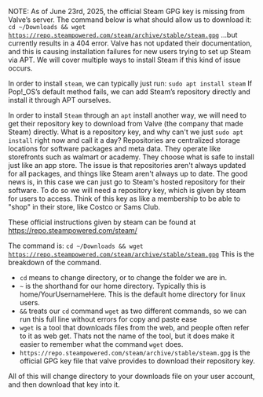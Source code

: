NOTE: As of June 23rd, 2025, the official Steam GPG key is missing from Valve’s server. The command below is what should allow us to download it:
<code>cd ~/Downloads && wget https://repo.steampowered.com/steam/archive/stable/steam.gpg</code>
...but currently results in a 404 error. Valve has not updated their documentation, and this is causing installation failures for new users trying to set up Steam via APT. We will cover multiple ways to install Steam if this kind of issue occurs.

In order to install `steam`, we can typically just run:
<code>sudo apt install steam</code>
If Pop!_OS’s default method fails, we can add Steam’s repository directly and install it through APT ourselves.

In order to install `Steam` through an `apt` install another way, we will need to get their repository key to download from Valve (the company that made Steam) directly.
What is a repository key, and why can't we just <code>sudo apt install</code> right now and call it a day?
Repositories are centralized storage locations for software packages and meta data. They operate like storefronts such as walmart or academy. They choose what is safe to install just like an app store. 
The issue is that repositories aren't always updated for all packages, and things like Steam aren't always up to date. The good news is, in this case we can just go to Steam's hosted repository for their software.
To do so we will need a repository key, which is given by steam for users to access. Think of this key as like a membership to be able to "shop" in their store, like Costco or Sams Club. 

These official instructions given by steam can be found at https://repo.steampowered.com/steam/

The command is:
<code>cd ~/Downloads && wget https://repo.steampowered.com/steam/archive/stable/steam.gpg</code>
This is the breakdown of the command.
- `cd` means to change directory, or to change the folder we are in.
- `~` is the shorthand for our home directory. Typically this is home/YourUsernameHere. This is the default home directory for linux users.
- `&&` treats our `cd` command `wget` as two different commands, so we can run this full line without errors for copy and paste ease
- `wget` is a tool that downloads files from the web, and people often refer to it as web get. Thats not the name of the tool, but it does make it easier to remember what the command `wget` does.
- `https://repo.steampowered.com/steam/archive/stable/steam.gpg` is the official GPG key file that valve provides to download their repository key.

All of this will change directory to your downloads file on your user account, and then download that key into it.

  
